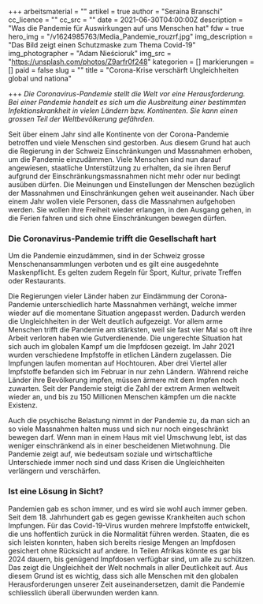 +++
arbeitsmaterial = ""
artikel = true
author = "Seraina Branschi"
cc_licence = ""
cc_src = ""
date = 2021-06-30T04:00:00Z
description = "Was die Pandemie für Auswirkungen auf uns Menschen hat"
fdw = true
hero_img = "/v1624985763/Media_Pandemie_rouzrf.jpg"
img_description = "Das Bild zeigt einen Schutzmaske zum Thema Covid-19"
img_photographer = "Adam Nieścioruk"
img_src = "https://unsplash.com/photos/Z9arfr0f248"
kategorien = []
markierungen = []
paid = false
slug = ""
title = "Corona-Krise verschärft Ungleichheiten global und nationa"

+++
_Die Coronavirus-Pandemie stellt die Welt vor eine Herausforderung. Bei einer Pandemie handelt es sich um die Ausbreitung einer bestimmten Infektionskrankheit in vielen Ländern bzw. Kontinenten. Sie kann einen grossen Teil der Weltbevölkerung gefährden._

Seit über einem Jahr sind alle Kontinente von der Corona-Pandemie betroffen und viele Menschen sind gestorben. Aus diesem Grund hat auch die Regierung in der Schweiz Einschränkungen und Massnahmen erhoben, um die Pandemie einzudämmen. Viele Menschen sind nun darauf angewiesen, staatliche Unterstützung zu erhalten, da sie ihren Beruf aufgrund der Einschränkungsmassnahmen nicht mehr oder nur bedingt ausüben dürfen. Die Meinungen und Einstellungen der Menschen bezüglich der Massnahmen und Einschränkungen gehen weit auseinander. Nach über einem Jahr wollen viele Personen, dass die Massnahmen aufgehoben werden. Sie wollen ihre Freiheit wieder erlangen, in den Ausgang gehen, in die Ferien fahren und sich ohne Einschränkungen bewegen dürfen.

### Die Coronavirus-Pandemie trifft die Gesellschaft hart

Um die Pandemie einzudämmen, sind in der Schweiz grosse Menschenansammlungen verboten und es gilt eine ausgedehnte Maskenpflicht. Es gelten zudem Regeln für Sport, Kultur, private Treffen oder Restaurants.

Die Regierungen vieler Länder haben zur Eindämmung der Corona-Pandemie unterschiedlich harte Massnahmen verhängt, welche immer wieder auf die momentane Situation angepasst werden. Dadurch werden die Ungleichheiten in der Welt deutlich aufgezeigt. Vor allem arme Menschen trifft die Pandemie am stärksten, weil sie fast vier Mal so oft ihre Arbeit verloren haben wie Gutverdienende. Die ungerechte Situation hat sich auch im globalen Kampf um die Impfdosen gezeigt. Im Jahr 2021 wurden verschiedene Impfstoffe in etlichen Ländern zugelassen. Die Impfungen laufen momentan auf Hochtouren. Aber drei Viertel aller Impfstoffe befanden sich im Februar in nur zehn Ländern. Während reiche Länder ihre Bevölkerung impfen, müssen ärmere mit dem Impfen noch zuwarten. Seit der Pandemie steigt die Zahl der extrem Armen weltweit wieder an, und bis zu 150 Millionen Menschen kämpfen um die nackte Existenz.

Auch die psychische Belastung nimmt in der Pandemie zu, da man sich an so viele Massnahmen halten muss und sich nur noch eingeschränkt bewegen darf. Wenn man in einem Haus mit viel Umschwung lebt, ist das weniger einschränkend als in einer bescheidenen Mietwohnung. Die Pandemie zeigt auf, wie bedeutsam soziale und wirtschaftliche Unterschiede immer noch sind und dass Krisen die Ungleichheiten verlängern und verschärfen.

### Ist eine Lösung in Sicht?

Pandemien gab es schon immer, und es wird sie wohl auch immer geben. Seit dem 18. Jahrhundert gab es gegen gewisse Krankheiten auch schon Impfungen. Für das Covid-19-Virus wurden mehrere Impfstoffe entwickelt, die uns hoffentlich zurück in die Normalität führen werden. Staaten, die es sich leisten konnten, haben sich bereits riesige Mengen an Impfdosen gesichert ohne Rücksicht auf andere. In Teilen Afrikas könnte es gar bis 2024 dauern, bis genügend Impfdosen verfügbar sind, um alle zu schützen. Das zeigt die Ungleichheit der Welt nochmals in aller Deutlichkeit auf. Aus diesem Grund ist es wichtig, dass sich alle Menschen mit den globalen Herausforderungen unserer Zeit auseinandersetzen, damit die Pandemie schliesslich überall überwunden werden kann.